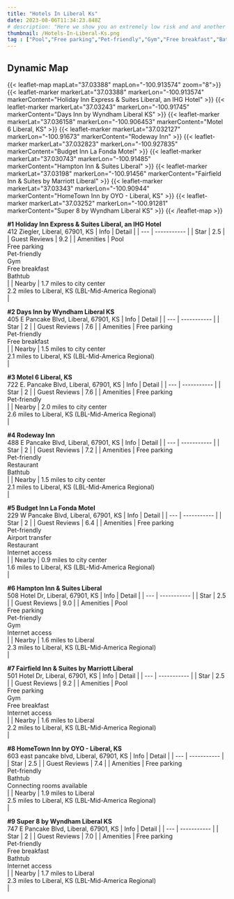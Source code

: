 ```yaml
---
title: "Hotels In Liberal Ks"
date: 2023-08-06T11:34:23.848Z
# description: "Here we show you an extremely low risk and and another medium risk approach to earn passive income "
thumbnail: /Hotels-In-Liberal-Ks.png
tag : ["Pool","Free parking","Pet-friendly","Gym","Free breakfast","Bathtub","Restaurant","Airport transfer","Internet access","Connecting rooms available"]
---
```


## Dynamic Map
{{< leaflet-map  mapLat="37.03388" mapLon="-100.913574" zoom="8">}}
    {{< leaflet-marker markerLat="37.03388" markerLon="-100.913574" markerContent="Holiday Inn Express & Suites Liberal, an IHG Hotel" >}}
    {{< leaflet-marker markerLat="37.03243" markerLon="-100.91745" markerContent="Days Inn by Wyndham Liberal KS" >}}
    {{< leaflet-marker markerLat="37.036158" markerLon="-100.906453" markerContent="Motel 6 Liberal, KS" >}}
    {{< leaflet-marker markerLat="37.032127" markerLon="-100.91673" markerContent="Rodeway Inn" >}}
    {{< leaflet-marker markerLat="37.032823" markerLon="-100.927835" markerContent="Budget Inn La Fonda Motel" >}}
    {{< leaflet-marker markerLat="37.030743" markerLon="-100.91485" markerContent="Hampton Inn & Suites Liberal" >}}
    {{< leaflet-marker markerLat="37.03198" markerLon="-100.91456" markerContent="Fairfield Inn & Suites by Marriott Liberal" >}}
    {{< leaflet-marker markerLat="37.03343" markerLon="-100.90944" markerContent="HomeTown Inn by OYO - Liberal, KS" >}}
    {{< leaflet-marker markerLat="37.03252" markerLon="-100.91281" markerContent="Super 8 by Wyndham Liberal KS" >}}
{{< /leaflet-map >}}


**#1 Holiday Inn Express & Suites Liberal, an IHG Hotel**<br>412 Ziegler, Liberal, 67901, KS
| Info | Detail |
| --- | ----------- |
| Star | 2.5 |
| Guest Reviews | 9.2 |
| Amenities | Pool<br>Free parking<br>Pet-friendly<br>Gym<br>Free breakfast<br>Bathtub<br> |
| Nearby | 1.7 miles to city center<br>2.2 miles to Liberal, KS (LBL-Mid-America Regional)<br> |

**#2 Days Inn by Wyndham Liberal KS**<br>405 E Pancake Blvd, Liberal, 67901, KS
| Info | Detail |
| --- | ----------- |
| Star | 2 |
| Guest Reviews | 7.6 |
| Amenities | Free parking<br>Pet-friendly<br>Free breakfast<br> |
| Nearby | 1.5 miles to city center<br>2.1 miles to Liberal, KS (LBL-Mid-America Regional)<br> |

**#3 Motel 6 Liberal, KS**<br>722 E. Pancake Blvd, Liberal, 67901, KS
| Info | Detail |
| --- | ----------- |
| Star | 2 |
| Guest Reviews | 7.6 |
| Amenities | Free parking<br>Pet-friendly<br> |
| Nearby | 2.0 miles to city center<br>2.6 miles to Liberal, KS (LBL-Mid-America Regional)<br> |

**#4 Rodeway Inn**<br>488 E Pancake Blvd, Liberal, 67901, KS
| Info | Detail |
| --- | ----------- |
| Star | 2 |
| Guest Reviews | 7.2 |
| Amenities | Free parking<br>Pet-friendly<br>Restaurant<br>Bathtub<br> |
| Nearby | 1.5 miles to city center<br>2.1 miles to Liberal, KS (LBL-Mid-America Regional)<br> |

**#5 Budget Inn La Fonda Motel**<br>229 W Pancake Blvd, Liberal, 67901, KS
| Info | Detail |
| --- | ----------- |
| Star | 2 |
| Guest Reviews | 6.4 |
| Amenities | Free parking<br>Pet-friendly<br>Airport transfer<br>Restaurant<br>Internet access<br> |
| Nearby | 0.9 miles to city center<br>1.6 miles to Liberal, KS (LBL-Mid-America Regional)<br> |

**#6 Hampton Inn & Suites Liberal**<br>508 Hotel Dr, Liberal, 67901, KS
| Info | Detail |
| --- | ----------- |
| Star | 2.5 |
| Guest Reviews | 9.0 |
| Amenities | Pool<br>Free parking<br>Pet-friendly<br>Gym<br>Internet access<br> |
| Nearby | 1.6 miles to Liberal<br>2.3 miles to Liberal, KS (LBL-Mid-America Regional)<br> |

**#7 Fairfield Inn & Suites by Marriott Liberal**<br>501 Hotel Dr, Liberal, 67901, KS
| Info | Detail |
| --- | ----------- |
| Star | 2.5 |
| Guest Reviews | 9.2 |
| Amenities | Pool<br>Free parking<br>Gym<br>Free breakfast<br>Internet access<br> |
| Nearby | 1.6 miles to Liberal<br>2.2 miles to Liberal, KS (LBL-Mid-America Regional)<br> |

**#8 HomeTown Inn by OYO - Liberal, KS**<br>603 east pancake blvd, Liberal, 67901, KS
| Info | Detail |
| --- | ----------- |
| Star | 2.5 |
| Guest Reviews | 7.4 |
| Amenities | Free parking<br>Pet-friendly<br>Bathtub<br>Connecting rooms available<br> |
| Nearby | 1.9 miles to Liberal<br>2.5 miles to Liberal, KS (LBL-Mid-America Regional)<br> |

**#9 Super 8 by Wyndham Liberal KS**<br>747 E Pancake Blvd, Liberal, 67901, KS
| Info | Detail |
| --- | ----------- |
| Star | 2 |
| Guest Reviews | 7.0 |
| Amenities | Free parking<br>Pet-friendly<br>Free breakfast<br>Bathtub<br>Internet access<br> |
| Nearby | 1.7 miles to Liberal<br>2.3 miles to Liberal, KS (LBL-Mid-America Regional)<br> |

